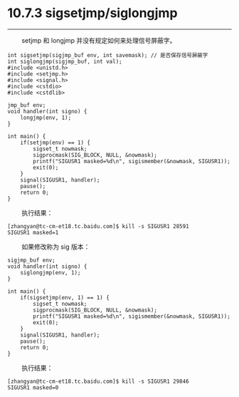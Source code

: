 # 10.7.3 sigsetjmp/siglongjmp
***

&emsp;&emsp;
setjmp 和 longjmp 并没有规定如何来处理信号屏蔽字。

    int sigsetjmp(sigjmp_buf env, int savemask); // 是否保存信号屏蔽字
    int siglongjmp(sigjmp_buf, int val);
    #include <unistd.h>
    #include <setjmp.h>
    #include <signal.h>
    #include <cstdio>
    #include <cstdlib>
    
    jmp_buf env;
    void handler(int signo) {
        longjmp(env, 1);
    }
    
    int main() {
        if(setjmp(env) == 1) {
            sigset_t nowmask;
            sigprocmask(SIG_BLOCK, NULL, &nowmask);
            printf("SIGUSR1 masked=%d\n", sigismember(&nowmask, SIGUSR1));
            exit(0);
        }
        signal(SIGUSR1, handler);
        pause();
        return 0;
    }

&emsp;&emsp;
执行结果：

    [zhangyan@tc-cm-et18.tc.baidu.com]$ kill -s SIGUSR1 28591
    SIGUSR1 masked=1

&emsp;&emsp;
如果修改称为 sig 版本：

    sigjmp_buf env;
    void handler(int signo) {
        siglongjmp(env, 1);
    }
    
    int main() {
        if(sigsetjmp(env, 1) == 1) {
            sigset_t nowmask;
            sigprocmask(SIG_BLOCK, NULL, &nowmask);
            printf("SIGUSR1 masked=%d\n", sigismember(&nowmask, SIGUSR1));
            exit(0);
        }
        signal(SIGUSR1, handler);
        pause();
        return 0;
    }

&emsp;&emsp;
执行结果：

    [zhangyan@tc-cm-et18.tc.baidu.com]$ kill -s SIGUSR1 29846
    SIGUSR1 masked=0